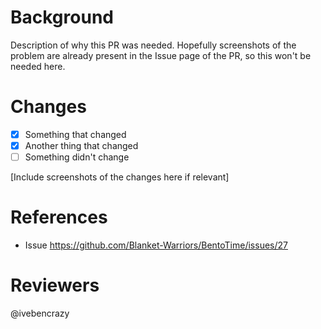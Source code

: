 # Background

Description of why this PR was needed. Hopefully screenshots of the problem are already present in the Issue page of the PR, so this won't be needed here.

# Changes

- [x] Something that changed
- [x] Another thing that changed
- [ ] Something didn't change

[Include screenshots of the changes here if relevant]

# References

 - Issue https://github.com/Blanket-Warriors/BentoTime/issues/27

# Reviewers

@ivebencrazy
